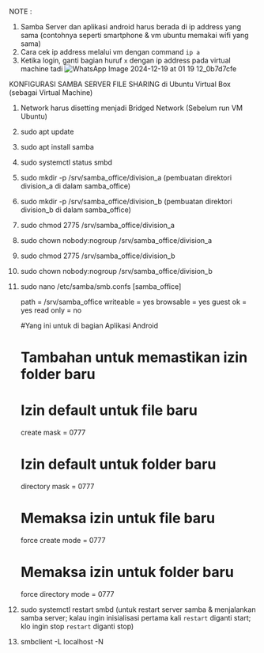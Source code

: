 NOTE :
1. Samba Server dan aplikasi android harus berada di ip address yang sama (contohnya seperti smartphone & vm ubuntu memakai wifi yang sama)
2. Cara cek ip address melalui vm dengan command `ip a`
3. Ketika login, ganti bagian huruf `x` dengan ip address pada virtual machine tadi
![WhatsApp Image 2024-12-19 at 01 19 12_0b7d7cfe](https://github.com/user-attachments/assets/8a8ddcf9-9931-4077-bf77-8a9545e7bb03)



KONFIGURASI SAMBA SERVER FILE SHARING di Ubuntu Virtual Box (sebagai Virtual Machine)
1. Network harus disetting menjadi Bridged Network (Sebelum run VM Ubuntu)
2. sudo apt update
3. sudo apt install samba
4. sudo systemctl status smbd
5. sudo mkdir -p /srv/samba_office/division_a		(pembuatan direktori division_a di dalam samba_office)
6. sudo mkdir -p /srv/samba_office/division_b		(pembuatan direktori division_b di dalam samba_office)

7. sudo chmod 2775 /srv/samba_office/division_a
8. sudo chown nobody:nogroup /srv/samba_office/division_a

9. sudo chmod 2775 /srv/samba_office/division_b
10. sudo chown nobody:nogroup /srv/samba_office/division_b

11. sudo nano /etc/samba/smb.confs
[samba_office]

    path = /srv/samba_office
    writeable = yes
    browsable = yes
    guest ok = yes
    read only = no

    #Yang ini untuk di bagian Aplikasi Android
    # Tambahan untuk memastikan izin folder baru
    # Izin default untuk file baru  
    create mask = 0777
    # Izin default untuk folder baru        
    directory mask = 0777
    # Memaksa izin untuk file baru
    force create mode = 0777
    # Memaksa izin untuk folder baru
    force directory mode = 0777


13. sudo systemctl restart smbd		(untuk restart server samba & menjalankan samba server; kalau ingin inisialisasi pertama kali `restart` diganti start; klo ingin stop `restart` diganti stop)	
14. smbclient -L  localhost -N
